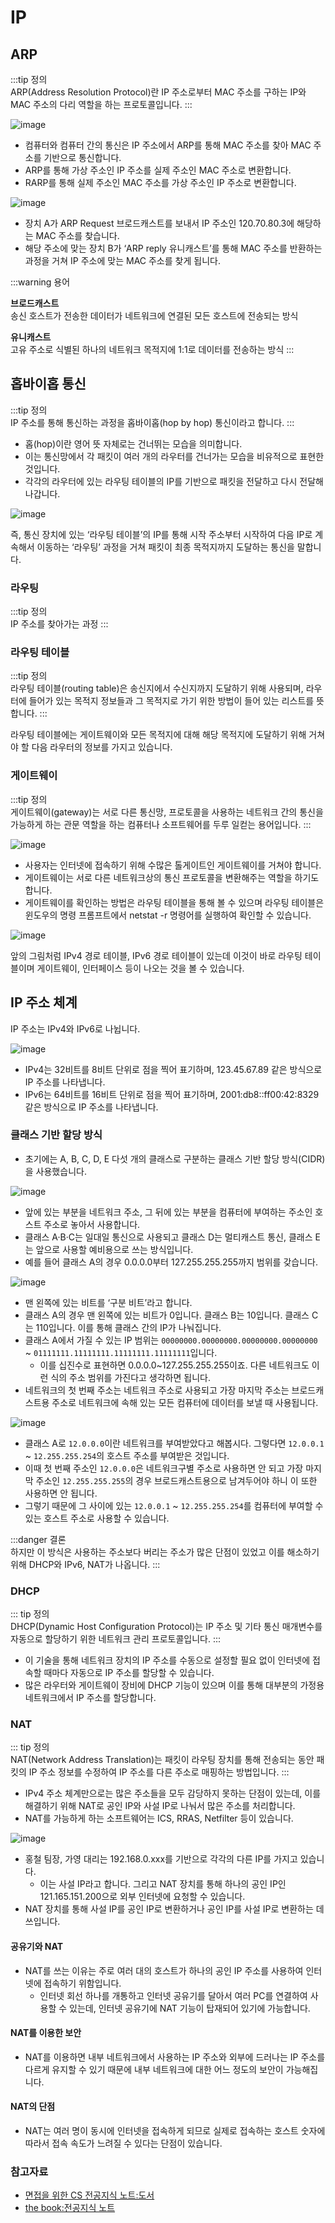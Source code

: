 # IP

## ARP

:::tip 정의  
ARP(Address Resolution Protocol)란 IP 주소로부터 MAC 주소를 구하는 IP와 MAC 주소의 다리 역할을 하는 프로토콜입니다.
:::  

![image](https://user-images.githubusercontent.com/50647845/176064066-9e2e4de3-b744-45ef-b7d8-7475f0bb4035.png)

- 컴퓨터와 컴퓨터 간의 통신은 IP 주소에서 ARP를 통해 MAC 주소를 찾아 MAC 주소를 기반으로 통신합니다.
- ARP를 통해 가상 주소인 IP 주소를 실제 주소인 MAC 주소로 변환합니다. 
- RARP를 통해 실제 주소인 MAC 주소를 가상 주소인 IP 주소로 변환합니다.

![image](https://user-images.githubusercontent.com/50647845/176060812-0dd6c5f6-41db-4be0-bda7-179a39a7c400.png)

- 장치 A가 ARP Request 브로드캐스트를 보내서 IP 주소인 120.70.80.3에 해당하는 MAC 주소를 찾습니다. 
- 해당 주소에 맞는 장치 B가 ‘ARP reply 유니캐스트’를 통해 MAC 주소를 반환하는 과정을 거쳐 IP 주소에 맞는 MAC 주소를 찾게 됩니다.

:::warning 용어

**브로드캐스트**  
송신 호스트가 전송한 데이터가 네트워크에 연결된 모든 호스트에 전송되는 방식

**유니캐스트**  
고유 주소로 식별된 하나의 네트워크 목적지에 1:1로 데이터를 전송하는 방식
:::  

## 홉바이홉 통신

:::tip 정의  
IP 주소를 통해 통신하는 과정을 홉바이홉(hop by hop) 통신이라고 합니다.
:::

- 홉(hop)이란 영어 뜻 자체로는 건너뛰는 모습을 의미합니다. 
- 이는 통신망에서 각 패킷이 여러 개의 라우터를 건너가는 모습을 비유적으로 표현한 것입니다. 
- 각각의 라우터에 있는 라우팅 테이블의 IP를 기반으로 패킷을 전달하고 다시 전달해나갑니다.

![image](https://user-images.githubusercontent.com/50647845/176061163-b2952486-a67c-49aa-ab5e-2fe047408c80.png)

즉, 통신 장치에 있는 ‘라우팅 테이블’의 IP를 통해 시작 주소부터 시작하여 다음 IP로 계속해서 이동하는 ‘라우팅’ 과정을 거쳐 패킷이 최종 목적지까지 도달하는 통신을 말합니다.

### 라우팅

:::tip 정의  
IP 주소를 찾아가는 과정
:::

### 라우팅 테이블

:::tip 정의  
라우팅 테이블(routing table)은 송신지에서 수신지까지 도달하기 위해 사용되며, 라우터에 들어가 있는 목적지 정보들과 그 목적지로 가기 위한 방법이 들어 있는 리스트를 뜻합니다.
:::  

라우팅 테이블에는 게이트웨이와 모든 목적지에 대해 해당 목적지에 도달하기 위해 거쳐야 할 다음 라우터의 정보를 가지고 있습니다.

### 게이트웨이

:::tip 정의  
게이트웨이(gateway)는 서로 다른 통신망, 프로토콜을 사용하는 네트워크 간의 통신을 가능하게 하는 관문 역할을 하는 컴퓨터나 소프트웨어를 두루 일컫는 용어입니다.
:::

![image](https://user-images.githubusercontent.com/50647845/176061309-af319989-4d99-4a14-a386-fc6a32bb3c98.png)

- 사용자는 인터넷에 접속하기 위해 수많은 톨게이트인 게이트웨이를 거쳐야 합니다. 
- 게이트웨이는 서로 다른 네트워크상의 통신 프로토콜을 변환해주는 역할을 하기도 합니다.
- 게이트웨이를 확인하는 방법은 라우팅 테이블을 통해 볼 수 있으며 라우팅 테이블은 윈도우의 명령 프롬프트에서 netstat -r 명령어를 실행하여 확인할 수 있습니다.

![image](https://user-images.githubusercontent.com/50647845/176061465-1600bfb2-8789-42a1-89f0-5ea981e5eb64.png)

앞의 그림처럼 IPv4 경로 테이블, IPv6 경로 테이블이 있는데 이것이 바로 라우팅 테이블이며 게이트웨이, 인터페이스 등이 나오는 것을 볼 수 있습니다.

## IP 주소 체계

IP 주소는 IPv4와 IPv6로 나뉩니다.

![image](https://user-images.githubusercontent.com/50647845/176061594-72da84c6-3e05-4b35-b3d7-1a188a329fc3.png)

- IPv4는 32비트를 8비트 단위로 점을 찍어 표기하며, 123.45.67.89 같은 방식으로 IP 주소를 나타냅니다.
- IPv6는 64비트를 16비트 단위로 점을 찍어 표기하며, 2001:db8::ff00:42:8329 같은 방식으로 IP 주소를 나타냅니다.

### 클래스 기반 할당 방식

- 초기에는 A, B, C, D, E 다섯 개의 클래스로 구분하는 클래스 기반 할당 방식(CIDR)을 사용했습니다.

![image](https://user-images.githubusercontent.com/50647845/176061688-8edb00b4-1ce4-4c18-b264-369dd762c697.png)

- 앞에 있는 부분을 네트워크 주소, 그 뒤에 있는 부분을 컴퓨터에 부여하는 주소인 호스트 주소로 놓아서 사용합니다.
- 클래스 A·B·C는 일대일 통신으로 사용되고 클래스 D는 멀티캐스트 통신, 클래스 E는 앞으로 사용할 예비용으로 쓰는 방식입니다.
- 예를 들어 클래스 A의 경우 0.0.0.0부터 127.255.255.255까지 범위를 갖습니다.

![image](https://user-images.githubusercontent.com/50647845/176061783-7acb6e0c-45c8-4c8c-8ab3-23a891c126d7.png)

- 맨 왼쪽에 있는 비트를 ‘구분 비트’라고 합니다. 
- 클래스 A의 경우 맨 왼쪽에 있는 비트가 0입니다. 클래스 B는 10입니다. 클래스 C는 110입니다. 이를 통해 클래스 간의 IP가 나눠집니다.
- 클래스 A에서 가질 수 있는 IP 범위는 `00000000.00000000.00000000.00000000` ~ `01111111.11111111.11111111.11111111`입니다. 
  - 이를 십진수로 표현하면 0.0.0.0~127.255.255.255이죠. 다른 네트워크도 이런 식의 주소 범위를 가진다고 생각하면 됩니다.
- 네트워크의 첫 번째 주소는 네트워크 주소로 사용되고 가장 마지막 주소는 브로드캐스트용 주소로 네트워크에 속해 있는 모든 컴퓨터에 데이터를 보낼 때 사용됩니다.

![image](https://user-images.githubusercontent.com/50647845/176061864-d64f74e9-177e-488c-82ee-5a3affe18a75.png)

- 클래스 A로 `12.0.0.0`이란 네트워크를 부여받았다고 해봅시다. 그렇다면 `12.0.0.1` ~ `12.255.255.254`의 호스트 주소를 부여받은 것입니다. 
- 이때 첫 번째 주소인 `12.0.0.0`은 네트워크구별 주소로 사용하면 안 되고 가장 마지막 주소인 `12.255.255.255`의 경우 브로드캐스트용으로 남겨두어야 하니 이 또한 사용하면 안 됩니다. 
- 그렇기 때문에 그 사이에 있는 `12.0.0.1` ~ `12.255.255.254`를 컴퓨터에 부여할 수 있는 호스트 주소로 사용할 수 있습니다.

:::danger 결론  
하지만 이 방식은 사용하는 주소보다 버리는 주소가 많은 단점이 있었고 이를 해소하기 위해 DHCP와 IPv6, NAT가 나옵니다.
:::  

### DHCP

::: tip 정의  
DHCP(Dynamic Host Configuration Protocol)는 IP 주소 및 기타 통신 매개변수를 자동으로 할당하기 위한 네트워크 관리 프로토콜입니다. 
:::   

- 이 기술을 통해 네트워크 장치의 IP 주소를 수동으로 설정할 필요 없이 인터넷에 접속할 때마다 자동으로 IP 주소를 할당할 수 있습니다.
- 많은 라우터와 게이트웨이 장비에 DHCP 기능이 있으며 이를 통해 대부분의 가정용 네트워크에서 IP 주소를 할당합니다.

### NAT

::: tip 정의  
NAT(Network Address Translation)는 패킷이 라우팅 장치를 통해 전송되는 동안 패킷의 IP 주소 정보를 수정하여 IP 주소를 다른 주소로 매핑하는 방법입니다. 
:::  

- IPv4 주소 체계만으로는 많은 주소들을 모두 감당하지 못하는 단점이 있는데, 이를 해결하기 위해 NAT로 공인 IP와 사설 IP로 나눠서 많은 주소를 처리합니다. 
- NAT를 가능하게 하는 소프트웨어는 ICS, RRAS, Netfilter 등이 있습니다.

![image](https://user-images.githubusercontent.com/50647845/176061977-1c23bb25-cad9-4a0d-93f2-cbe6fd3f99ea.png)

- 홍철 팀장, 가영 대리는 192.168.0.xxx를 기반으로 각각의 다른 IP를 가지고 있습니다. 
  - 이는 사설 IP라고 합니다. 그리고 NAT 장치를 통해 하나의 공인 IP인 121.165.151.200으로 외부 인터넷에 요청할 수 있습니다.
- NAT 장치를 통해 사설 IP를 공인 IP로 변환하거나 공인 IP를 사설 IP로 변환하는 데 쓰입니다.

#### 공유기와 NAT

- NAT를 쓰는 이유는 주로 여러 대의 호스트가 하나의 공인 IP 주소를 사용하여 인터넷에 접속하기 위함입니다. 
  - 인터넷 회선 하나를 개통하고 인터넷 공유기를 달아서 여러 PC를 연결하여 사용할 수 있는데, 인터넷 공유기에 NAT 기능이 탑재되어 있기에 가능합니다.

#### NAT를 이용한 보안

- NAT를 이용하면 내부 네트워크에서 사용하는 IP 주소와 외부에 드러나는 IP 주소를 다르게 유지할 수 있기 때문에 내부 네트워크에 대한 어느 정도의 보안이 가능해집니다.

#### NAT의 단점

- NAT는 여러 명이 동시에 인터넷을 접속하게 되므로 실제로 접속하는 호스트 숫자에 따라서 접속 속도가 느려질 수 있다는 단점이 있습니다.

### 참고자료

- [면접을 위한 CS 전공지식 노트:도서](https://www.aladin.co.kr/shop/wproduct.aspx?ItemId=292815727)
- [the book:전공지식 노트](https://thebook.io/080326/ch01/02/)
